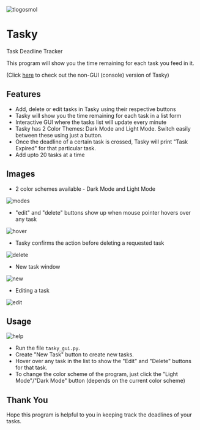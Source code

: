 ![tlogosmol](https://user-images.githubusercontent.com/68178267/155870910-63057524-5817-4ae1-9c21-79b90d0d16d6.png)
# Tasky
Task Deadline Tracker

This program will show you the time remaining for each task you feed in it.

(Click [here](https://github.com/AbhiK002/Tasky/tree/main/console_version) to check out the non-GUI (console) version of Tasky)

## Features
- Add, delete or edit tasks in Tasky using their respective buttons
- Tasky will show you the time remaining for each task in a list form
- Interactive GUI where the tasks list will update every minute
- Tasky has 2 Color Themes: Dark Mode and Light Mode. Switch easily between these using just a button.
- Once the deadline of a certain task is crossed, Tasky will print "Task Expired" for that particular task.
- Add upto 20 tasks at a time

## Images
- 2 color schemes available - Dark Mode and Light Mode

![modes](https://user-images.githubusercontent.com/68178267/158247840-6d14ab01-cb82-40be-9351-46d5dea032c9.png)

- "edit" and "delete" buttons show up when mouse pointer hovers over any task

![hover](https://user-images.githubusercontent.com/68178267/158247837-e3e6b5bc-7bc6-4b1b-b5d3-50503d42de31.png)

- Tasky confirms the action before deleting a requested task

![delete](https://user-images.githubusercontent.com/68178267/158247824-e7987f8f-931d-40aa-8f2e-a8257dcc484a.png)

- New task window

![new](https://user-images.githubusercontent.com/68178267/158247842-df7f291a-2ed2-44ec-8481-0b3986217c03.png)

- Editing a task

![edit](https://user-images.githubusercontent.com/68178267/158247833-98cfe927-de8d-473f-b69c-05c82f68022f.png)

## Usage
![help](https://user-images.githubusercontent.com/68178267/158245764-b723f05b-3371-42c2-b00c-cc9bd3466926.png)
- Run the file `tasky_gui.py`.
- Create "New Task" button to create new tasks.
- Hover over any task in the list to show the "Edit" and "Delete" buttons for that task.
- To change the color scheme of the program, just click the "Light Mode"/"Dark Mode" button (depends on the current color scheme)

## Thank You
Hope this program is helpful to you in keeping track the deadlines of your tasks.
